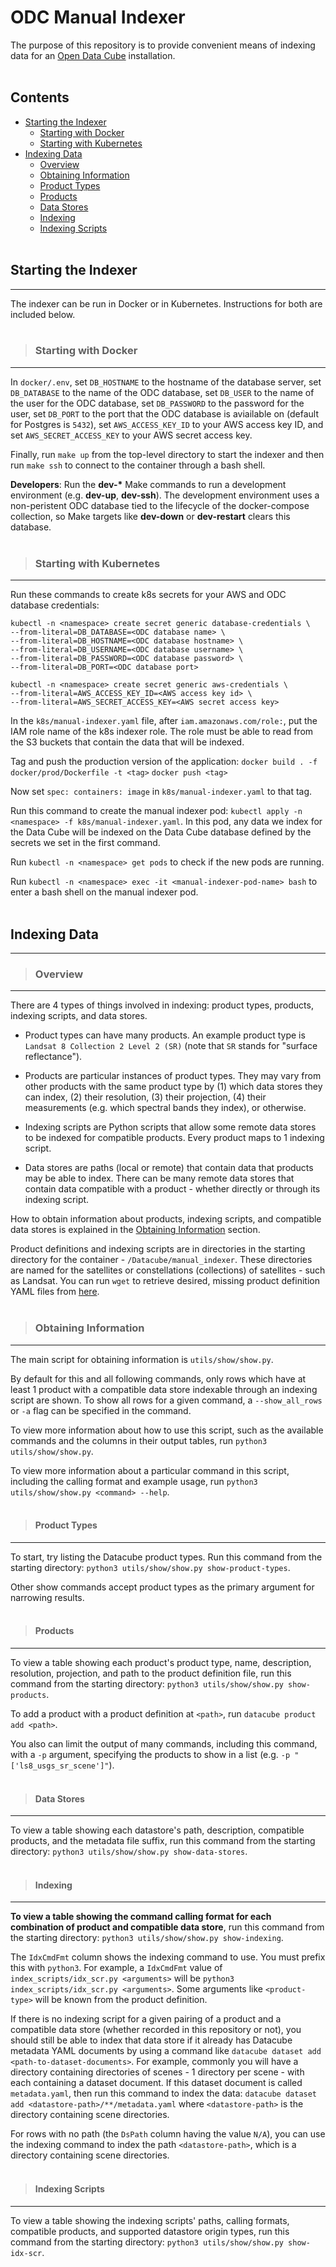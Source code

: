 # ODC Manual Indexer

The purpose of this repository is to provide convenient means of indexing data for an [Open Data Cube](https://www.opendatacube.org/) installation.
<br><br>

## Contents

* [Starting the Indexer](#starting)
    * [Starting with Docker](#starting_docker)
    * [Starting with Kubernetes](#starting_k8s)
* [Indexing Data](#indexing)
    * [Overview](#indexing_overview)
    * [Obtaining Information](#info)
    * [Product Types](#info_product_types)
    * [Products](#info_products)
    * [Data Stores](#info_data)
    * [Indexing](#info_idx)
    * [Indexing Scripts](#info_idx_scr)
<br><br>

## <a name="starting"></a> Starting the Indexer
-----

The indexer can be run in Docker or in Kubernetes. Instructions for both are included below.
<br><br>

>### <a name="starting_docker"></a> Starting with Docker 
-----

In `docker/.env`, set `DB_HOSTNAME` to the hostname of the database server, set `DB_DATABASE` to the name of the ODC database, set `DB_USER` to the name of the user for the ODC database, set `DB_PASSWORD` to the password for the user, set `DB_PORT` to the port that the ODC database is aviailable on (default for Postgres is `5432`), set `AWS_ACCESS_KEY_ID` to your AWS access key ID, and set `AWS_SECRET_ACCESS_KEY` to your AWS secret access key.

Finally, run `make up` from the top-level directory to start the indexer and then run `make ssh` to connect to the container through a bash shell.

**Developers**: Run the **dev-\*** Make commands to run a development environment (e.g. **dev-up**, **dev-ssh**). The development environment uses a non-peristent ODC database tied to the lifecycle of the docker-compose collection, so Make targets like **dev-down** or **dev-restart** clears this database.
<br><br>

>### <a name="starting_k8s"></a> Starting with Kubernetes
-----

Run these commands to create k8s secrets for your AWS and ODC database credentials:
```
kubectl -n <namespace> create secret generic database-credentials \
--from-literal=DB_DATABASE=<ODC database name> \
--from-literal=DB_HOSTNAME=<ODC database hostname> \
--from-literal=DB_USERNAME=<ODC database username> \
--from-literal=DB_PASSWORD=<ODC database password> \
--from-literal=DB_PORT=<ODC database port>
```
```
kubectl -n <namespace> create secret generic aws-credentials \
--from-literal=AWS_ACCESS_KEY_ID=<AWS access key id> \
--from-literal=AWS_SECRET_ACCESS_KEY=<AWS secret access key>
```

In the `k8s/manual-indexer.yaml` file, after `iam.amazonaws.com/role:`, put the IAM role name of the k8s indexer role. The role must be able to read from the S3 buckets that contain the data that will be indexed.

Tag and push the production version of the application:
`docker build . -f docker/prod/Dockerfile -t <tag>`
`docker push <tag>`

Now set `spec: containers: image` in `k8s/manual-indexer.yaml` to that tag.

Run this command to create the manual indexer pod: `kubectl apply -n <namespace> -f k8s/manual-indexer.yaml`. In this pod, any data we index for the Data Cube will be indexed on the Data Cube database defined by the secrets we set in the first command.

Run `kubectl -n <namespace> get pods` to check if the new pods are running.

Run `kubectl -n <namespace> exec -it <manual-indexer-pod-name> bash` to enter a bash shell on the manual indexer pod.
<br><br>

## <a name="indexing"></a> Indexing Data
-----

>### <a name="indexing_overview"></a> Overview
-----

There are 4 types of things involved in indexing: product types, products, indexing scripts, and data stores.

* Product types can have many products. An example product type is `Landsat 8 Collection 2 Level 2 (SR)` (note that `SR` stands for "surface reflectance").

* Products are particular instances of product types. They may vary from other products with the same product type by (1) which data stores they can index, (2) their resolution, (3) their projection, (4) their measurements (e.g. which spectral bands they index), or otherwise.

* Indexing scripts are Python scripts that allow some remote data stores to be indexed for compatible products. Every product maps to 1 indexing script.

* Data stores are paths (local or remote) that contain data that products may be able to index. There can be many remote data stores that contain data compatible with a product - whether directly or through its indexing script.

How to obtain information about products, indexing scripts, and compatible data stores is explained in the [Obtaining Information](#info) section.

Product definitions and indexing scripts are in directories in the starting directory for the container - `/Datacube/manual_indexer`. These directories are named for the satellites or constellations (collections) of satellites - such as Landsat. You can run `wget` to retrieve desired, missing product definition YAML files from [here](https://github.com/opendatacube/datacube-core/tree/develop/docs/config_samples/dataset_types).
<br><br>

>### <a name="info"></a> Obtaining Information
-----

The main script for obtaining information is `utils/show/show.py`. 

By default for this and all following commands, only rows which have at least 1 product with a compatible data store indexable through an indexing script are shown. To show all rows for a given command, a `--show_all_rows` or `-a` flag can be specified in the command.

To view more information about how to use this script, such as the available commands and the columns in their output tables, run `python3 utils/show/show.py`.

To view more information about a particular command in this script, including the calling format and example usage, run `python3 utils/show/show.py <command> --help`.
<br><br>

>#### <a name="info_product_types"></a> Product Types
-----

To start, try listing the Datacube product types. Run this command from the starting directory: `python3 utils/show/show.py show-product-types`.

Other show commands accept product types as the primary argument for narrowing results.
<br><br>

>#### <a name="info_products"></a> Products
-----

To view a table showing each product's product type, name, description, resolution, projection, and path to the product definition file, run this command from the starting directory: `python3 utils/show/show.py show-products`.

To add a product with a product definition at `<path>`, run `datacube product add <path>`.

You also can limit the output of many commands, including this command, with a `-p` argument, specifying the products to show in a list (e.g. `-p "['ls8_usgs_sr_scene']"`).
<br><br>

>#### <a name="info_data"></a> Data Stores
-----

To view a table showing each datastore's path, description, compatible products, and the metadata file suffix, run this command from the starting directory: `python3 utils/show/show.py show-data-stores`.
<br><br>

>#### <a name="info_idx"></a> Indexing
-----

**To view a table showing the command calling format for each combination of product and compatible data store**, run this command from the starting directory: `python3 utils/show/show.py show-indexing`.

The `IdxCmdFmt` column shows the indexing command to use. You must prefix this with `python3`. For example, a `IdxCmdFmt` value of `index_scripts/idx_scr.py <arguments>` will be `python3 index_scripts/idx_scr.py <arguments>`. Some arguments like `<product-type>` will be known from the product definition.

If there is no indexing script for a given pairing of a product and a compatible data store (whether recorded in this repository or not), you should still be able to index that data store if it already has Datacube metadata YAML documents by using a command like `datacube dataset add <path-to-dataset-documents>`. For example, commonly you will have a directory containing directories of scenes - 1 directory per scene - with each containing a dataset document. If this dataset document is called `metadata.yaml`, then run this command to index the data: `datacube dataset add <datastore-path>/**/metadata.yaml` where `<datastore-path>` is the directory containing scene directories.

For rows with no path (the `DsPath` column having the value `N/A`), you can use the indexing command to index the path `<datastore-path>`, which is a directory containing scene directories.
<br><br>

>#### <a name="info_idx_scr"></a> Indexing Scripts
-----

To view a table showing the indexing scripts' paths, calling formats, compatible products, and supported datastore origin types, run this command from the starting directory: `python3 utils/show/show.py show-idx-scr`.
